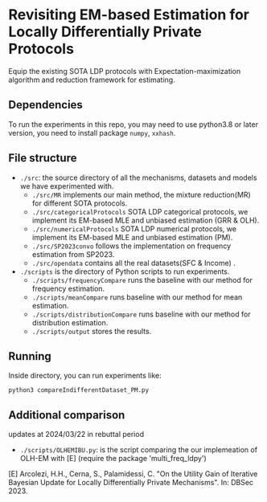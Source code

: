 # Revisiting EM-based Estimation for Locally Differentially Private Protocols
Equip the existing SOTA LDP protocols with Expectation-maximization algorithm and reduction framework for estimating.

## Dependencies
To run the experiments in this repo, you may need to use python3.8 or later version, you need to install package `numpy`, `xxhash`. 

## File structure
- `./src`: the source directory of all the mechanisms, datasets and models we have experimented with.
  - `./src/MR` implements our main method, the mixture reduction(MR) for different SOTA protocols.
  - `./src/categoricalProtocols` SOTA LDP categorical protocols, we implement its EM-based MLE and unbiased estimation (GRR & OLH).
  - `./src/numericalProtocols`  SOTA LDP numerical protocols, we implement its EM-based MLE and unbiased estimation (PM).
  - `./src/SP2023convo` follows the implementation on frequency estimation from SP2023.
  - `./src/opendata` contains all the real datasets(SFC & Income) .
- `./scripts` is the directory of Python scripts to run experiments.
  - `./scripts/frequencyCompare` runs the baseline with our method for frequency estimation.
  - `./scripts/meanCompare` runs baseline with our method for mean estimation.
  - `./scripts/distributionCompare` runs baseline with our method for distribution estimation.
  - `./scripts/output` stores the results.
 
## Running
Inside directory, you can run experiments like:
```
python3 compareIndifferentDataset_PM.py
```

## Additional comparison
updates at 2024/03/22 in rebuttal period
- `./scripts/OLHEMIBU.py`: is the script comparing the our implemeation of OLH-EM  with [E] (require the package 'multi_freq_ldpy') 

[E] Arcolezi, H.H., Cerna, S., Palamidessi, C. "On the Utility Gain of Iterative Bayesian Update for Locally Differentially Private Mechanisms". In: DBSec 2023. 

